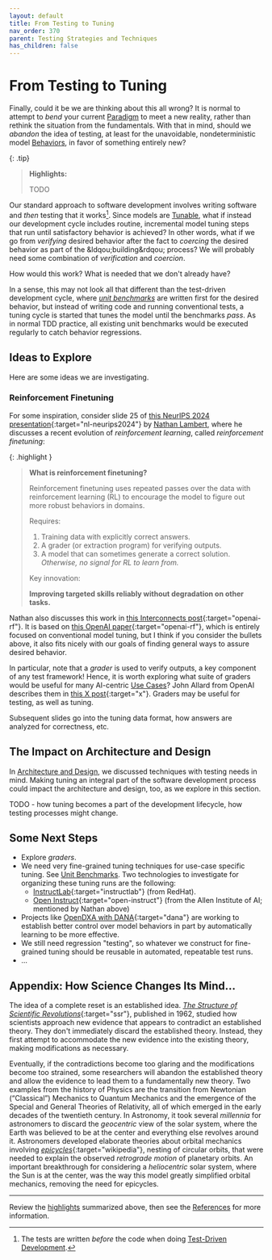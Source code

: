 ```yaml
---
layout: default
title: From Testing to Tuning
nav_order: 370
parent: Testing Strategies and Techniques
has_children: false
---
```


# From Testing to Tuning

Finally, could it be we are thinking about this all wrong? It is normal to attempt to _bend_ your current [Paradigm]({{site.glossaryurl}}/#paradigm) to meet a new reality, rather than rethink the situation from the fundamentals. With that in mind, should we _abandon_ the idea of testing, at least for the unavoidable, nondeterministic model [Behaviors]({{site.glossaryurl}}/#behavior), in favor of something entirely new?

<a id="highlights"></a>

{: .tip}
> **Highlights:**
>
> TODO

Our standard approach to software development involves writing software and _then_ testing that it works[^1]. Since models are [Tunable]({{site.glossaryurl}}/#tuning), what if instead our development cycle includes routine, incremental model tuning steps that run until satisfactory behavior is achieved? In other words, what if we go from _verifying_ desired behavior after the fact to _coercing_ the desired behavior as part of the &ldqou;building&rdqou; process? We will probably need some combination of _verification_ and _coercion_.

[^1]: The tests are written _before_ the code when doing [Test-Driven Development]({{site.glossaryurl}}/#test-driven-development).

How would this work? What is needed that we don't already have? 

In a sense, this may not look all that different than the test-driven development cycle, where [_unit benchmarks_]({{site.baseurl}}/testing-strategies/unit-benchmarks) are written first for the desired behavior, but instead of writing code and running conventional tests, a tuning cycle is started that tunes the model until the benchmarks _pass_. As in normal TDD practice, all existing unit benchmarks would be executed regularly to catch behavior regressions.

## Ideas to Explore

Here are some ideas we are investigating.

### Reinforcement Finetuning

For some inspiration, consider slide 25 of [this NeurIPS 2024 presentation](https://docs.google.com/presentation/d/1LWHbtz74GwKSGYZKyBVUtcyvp8lgYOi5EVpMnVDXBPs/edit#slide=id.p){:target="nl-neurips2024"} by [Nathan Lambert]({{site.baseurl}}/references/#nathan-lambert), where he discusses a recent evolution of _reinforcement learning_, called _reinforcement finetuning_:

{: .highlight }
> **What is reinforcement finetuning?**
>
> Reinforcement finetuning uses repeated passes over the data with reinforcement learning (RL) to encourage the model to figure out more robust behaviors in domains.
> 
> Requires:
> 
> 1. Training data with explicitly correct answers.
> 1. A grader (or extraction program) for verifying outputs.
> 1. A model that can sometimes generate a correct solution. _Otherwise, no signal for RL to learn from._
>
> Key innovation: 
> 
> **Improving targeted skills reliably without degradation on other tasks.**

Nathan also discusses this work in [this Interconnects post](https://www.interconnects.ai/p/openais-reinforcement-finetuning){:target="openai-rf"}. It is based on [this OpenAI paper](https://openai.com/form/rft-research-program/){:target="openai-rf"}, which is entirely focused on conventional model tuning, but I think if you consider the bullets above, it also fits nicely with our goals of finding general ways to assure desired behavior. 

In particular, note that a _grader_ is used to verify outputs, a key component of any test framework! Hence, it is worth exploring what suite of graders would be useful for many AI-centric [Use Cases]({{site.glossaryurl}}/#use-case)? John Allard from OpenAI describes them in [this X post](https://x.com/john__allard/status/1865520756559614090?s=46&mx=2){:target="x"}. Graders may be useful for testing, as well as tuning.

Subsequent slides go into the tuning data format, how answers are analyzed for correctness, etc.

## The Impact on Architecture and Design

In [Architecture and Design]({{site.baseurl}}/arch-design), we discussed techniques with testing needs in mind. Making tuning an integral part of the software development process could impact the architecture and design, too, as we explore in this section.

TODO - how tuning becomes a part of the development lifecycle, how testing processes might change.

## Some Next Steps

* Explore _graders_.
* We need very fine-grained tuning techniques for use-case specific tuning. See
[Unit Benchmarks]({{site.baseurl}}/testing-strategies/unit-benchmarks). Two technologies to investigate for organizing these tuning runs are the following:
	* [InstructLab](https://instructlab.ai){:target="instructlab"} (from RedHat). 
	* [Open Instruct](https://github.com/allenai/open-instruct){:target="open-instruct"} (from the Allen Institute of AI; mentioned by Nathan above)
* Projects like [OpenDXA with DANA](https://the-ai-alliance.github.io/#ai-powered-programming-language-for-agents){:target="dana"} are working to establish better control over model behaviors in part by automatically learning to be more effective.
* We still need regression "testing", so whatever we construct for fine-grained tuning should be reusable in automated, repeatable test runs.
* ...

## Appendix: How Science Changes Its Mind...

The idea of a complete reset is an established idea. [_The Structure of Scientific Revolutions_](https://en.wikipedia.org/wiki/The_Structure_of_Scientific_Revolutions){:target="ssr"}, published in 1962, studied how scientists approach new evidence that appears to contradict an established theory. They don't immediately discard the established theory. Instead, they first attempt to accommodate the new evidence into the existing theory, making modifications as necessary.

Eventually, if the contradictions become too glaring and the modifications become too strained, some researchers will abandon the established theory and allow the evidence to lead them to a fundamentally new theory. Two examples from the history of Physics are the transition from Newtonian (&ldquo;Classical&rdquo;) Mechanics to Quantum Mechanics and the emergence of the Special and General Theories of Relativity, all of which emerged in the early decades of the twentieth century. In Astronomy, it took several _millennia_  for astronomers to discard the _geocentric_ view of the solar system, where the Earth was believed to be at the center and everything else revolves around it. Astronomers developed elaborate theories about orbital mechanics involving [_epicycles_](https://en.wikipedia.org/wiki/Deferent_and_epicycle){:target="wikipedia"}, nesting of circular orbits, that were needed to explain the observed _retrograde motion_ of planetary orbits. An important breakthrough for considering a _heliocentric_ solar system, where the Sun is at the center, was the way this model greatly simplified orbital mechanics, removing the need for epicycles.


---

Review the [highlights](#highlights) summarized above, then see the [References]({{site.baseurl}}/references/) for more information.
